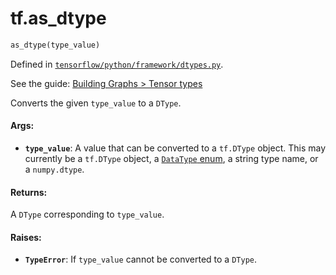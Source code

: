 <div itemscope itemtype="http://developers.google.com/ReferenceObject">
<meta itemprop="name" content="tf.as_dtype" />
</div>

# tf.as_dtype

``` python
as_dtype(type_value)
```



Defined in [`tensorflow/python/framework/dtypes.py`](https://www.tensorflow.org/code/tensorflow/python/framework/dtypes.py).

See the guide: [Building Graphs > Tensor types](../../../api_guides/python/framework.md#Tensor_types)

Converts the given `type_value` to a `DType`.

#### Args:

* <b>`type_value`</b>: A value that can be converted to a `tf.DType`
    object. This may currently be a `tf.DType` object, a
    [`DataType` enum](https://www.tensorflow.org/code/tensorflow/core/framework/types.proto),
    a string type name, or a `numpy.dtype`.


#### Returns:

  A `DType` corresponding to `type_value`.


#### Raises:

* <b>`TypeError`</b>: If `type_value` cannot be converted to a `DType`.